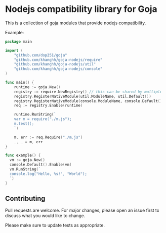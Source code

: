 Nodejs compatibility library for Goja
====

This is a collection of [goja](https://github.com/dop251/goja) modules that provide nodejs compatibility.

Example:

```go
package main

import (
    "github.com/dop251/goja"
    "github.com/khanghh/goja-nodejs/require"
    "github.com/khanghh/goja-nodejs/util"
    "github.com/khanghh/goja-nodejs/console"
)

func main() {
    runtime := goja.New()
    registry := require.NewRegistry() // this can be shared by multiple runtimes
    registry.RegisterNativeModule(util.ModuleName, util.Default())
    registry.RegisterNativeModule(console.ModuleName, console.Default())
    req := registry.Enable(runtime)

    runtime.RunString(`
    var m = require("./m.js");
    m.test();
    `)

    m, err := req.Require("./m.js")
    _, _ = m, err
}

func example() {
  vm := goja.New()
  console.Default().Enable(vm)
  vm.RunString(`
  console.log("Hello, %s!", "World");
  `)
}
```

## Contributing
Pull requests are welcome. For major changes, please open an issue first to discuss what you would like to change.

Please make sure to update tests as appropriate.